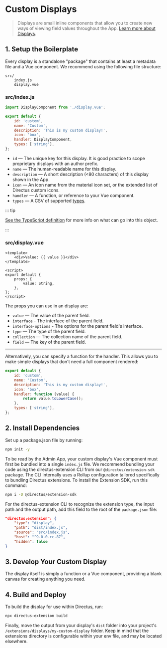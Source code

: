 # Custom Displays <small></small>

> Displays are small inline components that allow you to create new ways of viewing field values throughout the App.
> [Learn more about Displays](/concepts/displays/).

## 1. Setup the Boilerplate

Every display is a standalone "package" that contains at least a metadata file and a Vue component. We recommend using
the following file structure:

```
src/
	index.js
	display.vue
```

### src/index.js

```js
import DisplayComponent from './display.vue';

export default {
	id: 'custom',
	name: 'Custom',
	description: 'This is my custom display!',
	icon: 'box',
	handler: DisplayComponent,
	types: ['string'],
};
```

- `id` — The unique key for this display. It is good practice to scope proprietary displays with an author prefix.
- `name` — The human-readable name for this display.
- `description` — A short description (<80 characters) of this display shown in the App.
- `icon` — An icon name from the material icon set, or the extended list of Directus custom icons.
- `handler` — A function, or reference to your Vue component.
- `types` — A CSV of supported [types](/concepts/types/).

::: tip

[See the TypeScript definition](https://github.com/directus/directus/blob/20355fee5eba514dd75565f60269311187010c66/app/src/displays/types.ts#L24-L34)
for more info on what can go into this object.

:::

### src/display.vue

```vue
<template>
	<div>Value: {{ value }}</div>
</template>

<script>
export default {
	props: {
		value: String,
	},
};
</script>
```

The props you can use in an display are:

- `value` — The value of the parent field.
- `interface` - The interface of the parent field.
- `interface-options` - The options for the parent field's interface.
- `type` — The type of the parent field.
- `collection` — The collection name of the parent field.
- `field` — The key of the parent field.

---

Alternatively, you can specify a function for the handler. This allows you to make simple displays that don't need a
full component rendered:

```js
export default {
	id: 'custom',
	name: 'Custom',
	description: 'This is my custom display!',
	icon: 'box',
	handler: function (value) {
		return value.toLowerCase();
	},
	types: ['string'],
};
```

## 2. Install Dependencies

Set up a package.json file by running:

```bash
npm init -y
```

To be read by the Admin App, your custom display's Vue component must first be bundled into a single `index.js` file. We
recommend bundling your code using the directus-extension CLI from our `@directus/extension-sdk` package. The CLI
internally uses a Rollup configuration tailored specifically to bundling Directus extensions. To install the Extension
SDK, run this command:

```bash
npm i -D @directus/extension-sdk
```

For the directus-extension CLI to recognize the extension type, the input path and the output path, add this field to
the root of the `package.json` file:

```json
"directus:extension": {
	"type": "display",
	"path": "dist/index.js",
	"source": "src/index.js",
	"host": "^9.0.0-rc.87",
	"hidden": false
}
```

## 3. Develop Your Custom Display

The display itself is simply a function or a Vue component, providing a blank canvas for creating anything you need.

## 4. Build and Deploy

To build the display for use within Directus, run:

```bash
npx directus-extension build
```

Finally, move the output from your display's `dist` folder into your project's `/extensions/displays/my-custom-display`
folder. Keep in mind that the extensions directory is configurable within your env file, and may be located elsewhere.

